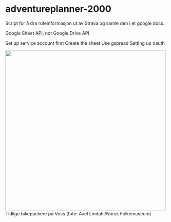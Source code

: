 # adventureplanner-2000

Script for å dra ruteinformasjon ut av Strava og samle den i et google docs.

Google Sheet API, not Google Drive API

Set up service account first
Create the sheet
Use gspread
Setting up oauth

<img width="500" src="https://raw.githubusercontent.com/laralv/adventureplaner-2000/master/URN%20NBN%20no-nb_foto_NF_WL_02381.jpg" />
Tidlige bikepackere på Voss (foto: Axel Lindahl/Norsk Folkemuseum)
